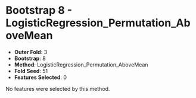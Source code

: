 # Bootstrap 8 - LogisticRegression_Permutation_AboveMean

- **Outer Fold**: 3
- **Bootstrap**: 8
- **Method**: LogisticRegression_Permutation_AboveMean
- **Fold Seed**: 51
- **Features Selected**: 0

No features were selected by this method.
